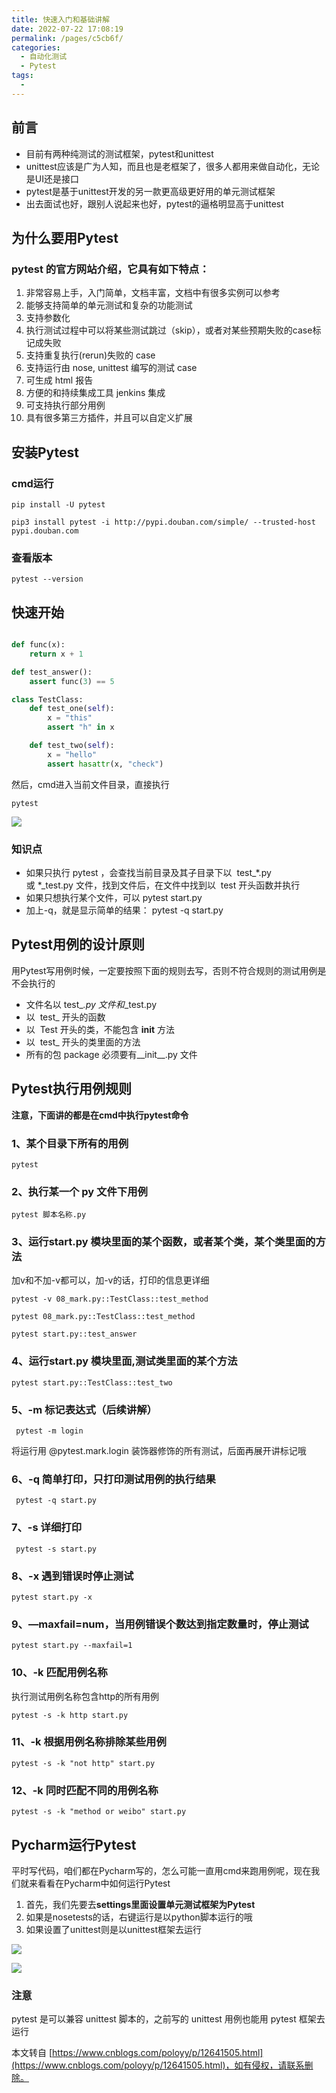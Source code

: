 ```yaml
---
title: 快速入门和基础讲解
date: 2022-07-22 17:08:19
permalink: /pages/c5cb6f/
categories:
  - 自动化测试
  - Pytest
tags:
  - 
---
```

前言
--

*   目前有两种纯测试的测试框架，pytest和unittest
*   unittest应该是广为人知，而且也是老框架了，很多人都用来做自动化，无论是UI还是接口
*   pytest是基于unittest开发的另一款更高级更好用的单元测试框架
*   出去面试也好，跟别人说起来也好，pytest的逼格明显高于unittest

为什么要用Pytest
-----------

### pytest 的官方网站介绍，它具有如下特点：

1.  非常容易上手，入门简单，文档丰富，文档中有很多实例可以参考
2.  能够支持简单的单元测试和复杂的功能测试
3.  支持参数化
4.  执行测试过程中可以将某些测试跳过（skip），或者对某些预期失败的case标记成失败
5.  支持重复执行(rerun)失败的 case
6.  支持运行由 nose, unittest 编写的测试 case
7.  可生成 html 报告
8.  方便的和持续集成工具 jenkins 集成
9.  可支持执行部分用例
10.  具有很多第三方插件，并且可以自定义扩展

安装Pytest
--------

### cmd运行

```shell
pip install -U pytest

pip3 install pytest -i http://pypi.douban.com/simple/ --trusted-host pypi.douban.com
```

### 查看版本

```shell
pytest --version
```

快速开始
----

```python

def func(x):
    return x + 1

def test_answer():
    assert func(3) == 5

class TestClass:
    def test_one(self):
        x = "this"
        assert "h" in x

    def test_two(self):
        x = "hello"
        assert hasattr(x, "check")
```

然后，cmd进入当前文件目录，直接执行

```shell
pytest
```

![](https://img2020.cnblogs.com/blog/1896874/202004/1896874-20200406113939910-775602409.png)

### 知识点

*   如果只执行 pytest ，会查找当前目录及其子目录下以  test_*.py  或 *_test.py 文件，找到文件后，在文件中找到以  test 开头函数并执行
*   如果只想执行某个文件，可以 pytest start.py 
*   加上-q，就是显示简单的结果： pytest -q start.py 

Pytest用例的设计原则
-------------

用Pytest写用例时候，一定要按照下面的规则去写，否则不符合规则的测试用例是不会执行的

*   文件名以 test_*.py 文件和*_test.py
*   以  test_ 开头的函数
*   以  Test 开头的类，不能包含 __init__ 方法
*   以  test_ 开头的类里面的方法
*   所有的包 package 必须要有__init__.py 文件

Pytest执行用例规则
------------

**注意，下面讲的都是在cmd中执行pytest命令**

### 1、某个目录下所有的用例

```shell
pytest
```

### 2、执行某一个 py 文件下用例 

```shell
pytest 脚本名称.py
```

### 3、运行start.py 模块里面的某个函数，或者某个类，某个类里面的方法

加v和不加-v都可以，加-v的话，打印的信息更详细

```shell
pytest -v 08_mark.py::TestClass::test_method

pytest 08_mark.py::TestClass::test_method

pytest start.py::test_answer
```

### 4、运行start.py 模块里面,测试类里面的某个方法

```shell
pytest start.py::TestClass::test_two
```

### 5、-m 标记表达式（后续讲解）

```shell
 pytest -m login
```

将运行用 @pytest.mark.login 装饰器修饰的所有测试，后面再展开讲标记哦

### 6、-q 简单打印，只打印测试用例的执行结果

```shell
 pytest -q start.py
```

### 7、-s 详细打印

```
 pytest -s start.py
```

### 8、-x 遇到错误时停止测试

```shell
pytest start.py -x
```

### 9、—maxfail=num，当用例错误个数达到指定数量时，停止测试

```shell
pytest start.py --maxfail=1
```

### 10、-k 匹配用例名称

执行测试用例名称包含http的所有用例

```shell
pytest -s -k http start.py
```

### 11、-k 根据用例名称排除某些用例

```shell
pytest -s -k "not http" start.py
```

### 12、-k 同时匹配不同的用例名称

```shell
pytest -s -k "method or weibo" start.py
```

Pycharm运行Pytest
---------------

平时写代码，咱们都在Pycharm写的，怎么可能一直用cmd来跑用例呢，现在我们就来看看在Pycharm中如何运行Pytest

1.  首先，我们先要去**settings里面设置单元测试框架为Pytest**
2.  如果是nosetests的话，右键运行是以python脚本运行的哦
3.  如果设置了unittest则是以unittest框架去运行

![](https://img2020.cnblogs.com/blog/1896874/202004/1896874-20200406120954271-1361854733.png)

![](https://img2020.cnblogs.com/blog/1896874/202004/1896874-20200406121305438-1106790149.png)

### 注意

pytest 是可以兼容 unittest 脚本的，之前写的 unittest 用例也能用 pytest 框架去运行

  

本文转自 [https://www.cnblogs.com/poloyy/p/12641505.html](https://www.cnblogs.com/poloyy/p/12641505.html)，如有侵权，请联系删除。